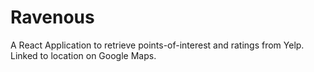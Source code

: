 # Ravenous

A React Application to retrieve points-of-interest and ratings from Yelp. Linked to location on Google Maps.